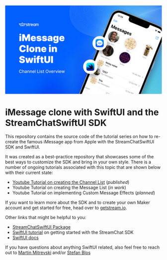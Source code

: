 ![Banner showing the name of the repository](banner.png)

# iMessage clone with SwiftUI and the StreamChatSwiftUI SDK

This repository contains the source code of the tutorial series on how to re-create the famous iMessage app from Apple with the StreamChatSwiftUI SDK and SwiftUI.

It was created as a best-practice repository that showcases some of the best ways to customize the SDK and bring in your own style. There is a number of ongoing tutorials associated with this topic that are shown below with their current state:

* [Youtube Tutorial on creating the Channel List]() (*published*)
* Youtube Tutorial on creating the Message List (*in work*)
* Youtube Tutorial on implementing Custom Message Effects (*planned*)

If you want to learn more about the SDK and to create your own Maker account and get started for free, head over to [getstream.io](https://getstream.io).

Other links that might be helpful to you:

* [StreamChatSwiftUI Package](https://github.com/GetStream/stream-chat-swiftui)
* [SwiftUI tutorial](https://getstream.io/tutorials/swiftui-chat/) on getting started with the StreamChat SDK
* [SwiftUI docs](https://getstream.io/chat/docs/sdk/ios/swiftui/)

If you have questions about anything SwiftUI related, also feel free to reach out to [Martin Mitrevski](https://twitter.com/mitrevski) and/or [Stefan Blos](https://twitter.com/stefanjblos)